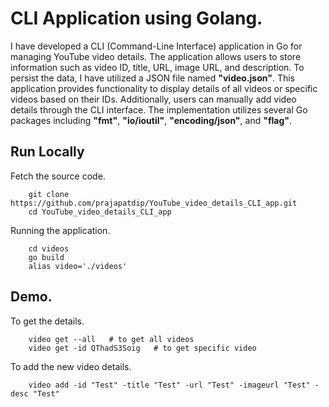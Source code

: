 
# CLI Application using Golang.

I have developed a CLI (Command-Line Interface) application in Go for managing YouTube video details. The application allows users to store information such as video ID, title, URL, image URL, and description. To persist the data, I have utilized a JSON file named **"video.json"**. This application provides functionality to display details of all videos or specific videos based on their IDs. Additionally, users can manually add video details through the CLI interface. The implementation utilizes several Go packages including **"fmt"**, **"io/ioutil"**, **"encoding/json"**, and **"flag"**.

## Run Locally

Fetch the source code.

```
    git clone https://github.com/prajapatdip/YouTube_video_details_CLI_app.git
    cd YouTube_video_details_CLI_app
```

Running the application.

```
    cd videos
    go build
    alias video='./videos'
```
## Demo.

To get the details.

```
    video get --all   # to get all videos
    video get -id QThadS3Soig   # to get specific video
```

To add the new video details.

```
    video add -id "Test" -title "Test" -url "Test" -imageurl "Test" -desc "Test"
```